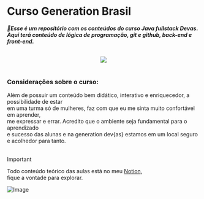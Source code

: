 # Curso Generation Brasil

***:dizzy:Esse é um repositório com os conteúdos do curso Java fullstack Devas.<br> 
Aqui terá conteúdo de lógica de programação, git e github, back-end e front-end.***<br><br>

<div align="center">
  <img src="https://github.com/user-attachments/assets/81843f41-004f-420a-b344-19c1ab231eb3"/>
</div><br>

### Considerações sobre o curso:
Além de possuir um conteúdo bem didático, interativo e enriquecedor, a possibilidade de estar<br>
em uma turma só de mulheres, faz com que eu me sinta muito confortável em aprender,<br>
me expressar e errar. Acredito que o ambiente seja fundamental para o aprendizado<br>
e sucesso das alunas e na generation dev{as} estamos em um local seguro e acolhedor para tanto.<br><br>

>[!IMPORTANT]
> Todo conteúdo teórico das aulas está no meu [Notion](https://www.notion.so/Generation-17ba8a4d7064807e8ea3c18bb6601732?pvs=4),<br>
>fique a vontade para explorar.

![Image](https://github.com/user-attachments/assets/eda69555-0911-419f-96e6-3020e968e6eb)
